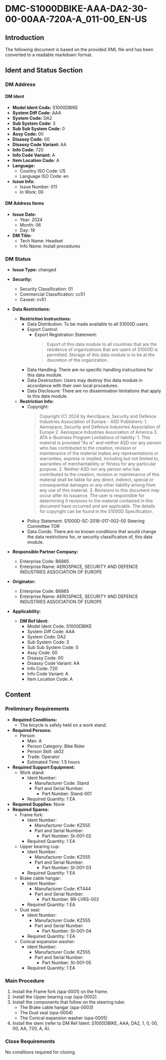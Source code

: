 # DMC-S1000DBIKE-AAA-DA2-30-00-00AA-720A-A_011-00_EN-US
## Introduction
The following document is based on the provided XML file and has been converted to a readable markdown format.

## Ident and Status Section
### DM Address
#### DM Ident
* **Model Ident Code:** S1000DBIKE
* **System Diff Code:** AAA
* **System Code:** DA2
* **Sub System Code:** 3
* **Sub Sub System Code:** 0
* **Assy Code:** 00
* **Disassy Code:** 00
* **Disassy Code Variant:** AA
* **Info Code:** 720
* **Info Code Variant:** A
* **Item Location Code:** A
* **Language:**
	+ Country ISO Code: US
	+ Language ISO Code: en
* **Issue Info:**
	+ Issue Number: 011
	+ In Work: 00

#### DM Address Items
* **Issue Date:**
	+ Year: 2024
	+ Month: 06
	+ Day: 19
* **DM Title:**
	+ Tech Name: Headset
	+ Info Name: Install procedures

### DM Status
* **Issue Type:** changed
* **Security:**
	+ Security Classification: 01
	+ Commercial Classification: cc51
	+ Caveat: cv51
* **Data Restrictions:**
	+ **Restriction Instructions:**
		- Data Distribution: To be made available to all S1000D users.
		- Export Control:
			- Export Registration Statement: 
				> Export of this data module to all countries that are the residence of organizations that are users of S1000D is permitted. Storage of this data module is to be at the discretion of the organization.
		- Data Handling: There are no specific handling instructions for this data module.
		- Data Destruction: Users may destroy this data module in accordance with their own local procedures.
		- Data Disclosure: There are no dissemination limitations that apply to this data module.
	+ **Restriction Info:**
		- Copyright:
			> Copyright (C) 2024 by AeroSpace, Security and Defence Industries Association of Europe - ASD
			> Publishers: 
				1. Aerospace, Security and Defence Industries Association of Europe
				2. Aerospace Industries Association of America
				3. ATA e-Business Program
			> Limitations of liability:
				1. This material is provided "As is" and neither ASD nor any person who has contributed to the creation, revision or maintenance of the material makes any representations or warranties, express or implied, including but not limited to, warranties of merchantability or fitness for any particular purpose.
				2. Neither ASD nor any person who has contributed to the creation, revision or maintenance of this material shall be liable for any direct, indirect, special or consequential damages or any other liability arising from any use of this material.
				3. Revisions to this document may occur after its issuance. The user is responsible for determining if revisions to the material contained in this document have occurred and are applicable.
			> The details for copyright can be found in the S1000D Specification.
		- Policy Statement: S1000D-SC-2016-017-002-00 Steering Committee TOR
		- Data Conds: There are no known conditions that would change the data restrictions for, or security classification of, this data module.

* **Responsible Partner Company:**
	+ Enterprise Code: B6865
	+ Enterprise Name: AEROSPACE, SECURITY AND DEFENCE INDUSTRIES ASSOCIATION OF EUROPE
* **Originator:**
	+ Enterprise Code: B6865
	+ Enterprise Name: AEROSPACE, SECURITY AND DEFENCE INDUSTRIES ASSOCIATION OF EUROPE
* **Applicability:**
	+ **DM Ref Ident:**
		- Model Ident Code: S1000DBIKE
		- System Diff Code: AAA
		- System Code: DA2
		- Sub System Code: 3
		- Sub Sub System Code: 0
		- Assy Code: 00
		- Disassy Code: 00
		- Disassy Code Variant: AA
		- Info Code: 720
		- Info Code Variant: A
		- Item Location Code: A

## Content
### Preliminary Requirements
* **Required Conditions:**
	+ The bicycle is safely held on a work stand.
* **Required Persons:**
	+ Person: 
		- Man: A
		- Person Category: Bike Rider
		- Person Skill: sk02
		- Trade: Operator
		- Estimated Time: 1.5 hours
* **Required Support Equipment:**
	+ Work stand:
		- Ident Number:
			- Manufacturer Code: Stand
			- Part and Serial Number:
				- Part Number: Stand-001
		- Required Quantity: 1 EA
* **Required Supplies:** None
* **Required Spares:**
	+ Frame fork:
		- Ident Number:
			- Manufacturer Code: KZ555
			- Part and Serial Number:
				- Part Number: St-001-02
		- Required Quantity: 1 EA
	+ Upper bearing cup:
		- Ident Number:
			- Manufacturer Code: KZ555
			- Part and Serial Number:
				- Part Number: St-001-03
		- Required Quantity: 1 EA
	+ Brake cable hangar:
		- Ident Number:
			- Manufacturer Code: KT444
			- Part and Serial Number:
				- Part Number: BR-LVRS-002
		- Required Quantity: 1 EA
	+ Dust seal:
		- Ident Number:
			- Manufacturer Code: KZ555
			- Part and Serial Number:
				- Part Number: St-001-04
		- Required Quantity: 1 EA
	+ Conical expansion washer:
		- Ident Number:
			- Manufacturer Code: KZ555
			- Part and Serial Number:
				- Part Number: St-001-05
		- Required Quantity: 1 EA

### Main Procedure
1. Install the Frame fork (spa-0001) on the frame.
2. Install the Upper bearing cup (spa-0002).
3. Install the components that follow on the steering tube:
	* The Brake cable hangar (spa-0003)
	* The Dust seal (spa-0004)
	* The Conical expansion washer (spa-0005)
4. Install the stem (refer to DM Ref Ident: S1000DBIKE, AAA, DA2, 1, 0, 00, 00, AA, 720, A, A).

### Close Requirements
No conditions required for closing.